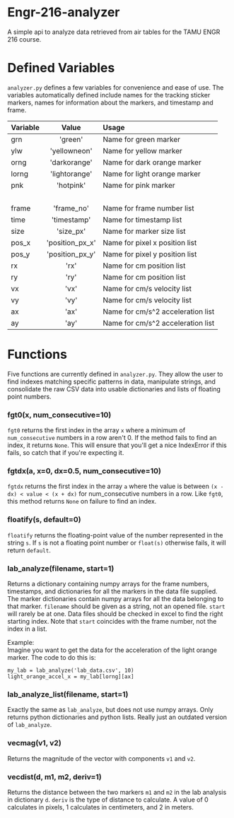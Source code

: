 # Engr-216-analyzer
A simple api to analyze data retrieved from air tables for the TAMU ENGR 216 course. 

# Defined Variables 
`analyzer.py` defines a few variables for convenience and ease of use.
The variables automatically defined include names for the tracking sticker
markers, names for information about the markers, and timestamp and frame.

| Variable | Value | Usage |
| :-- | :-: | :-- |
| grn | 'green' | Name for green marker|
| ylw | 'yellowneon' | Name for yellow marker |
| orng | 'darkorange' | Name for dark orange marker |
| lorng | 'lightorange' | Name for light orange marker |
| pnk | 'hotpink' | Name for pink marker |
| &nbsp; | &nbsp; | &nbsp; |
| frame | 'frame_no' | Name for frame number list |
| time | 'timestamp' | Name for timestamp list |
| size | 'size_px' | Name for marker size list |
| pos_x | 'position_px_x' | Name for pixel x position list |
| pos_y | 'position_px_y' | Name for pixel y position list |
| rx | 'rx' | Name for cm position list| 
| ry | 'ry' | Name for cm position list |
| vx | 'vx' | Name for cm/s velocity list |
| vy | 'vy' | Name for cm/s velocity list |
| ax | 'ax' | Name for cm/s^2 acceleration list |
| ay | 'ay' | Name for cm/s^2 acceleration list |

# Functions
Five functions are currently defined in `analyzer.py`. They allow the user
to find indexes matching specific patterns in data, manipulate strings, and
consolidate the raw CSV data into usable dictionaries and lists of floating
point numbers.

### fgt0(x, num_consecutive=10)
`fgt0` returns the first index in the array `x` where a minimum of `num_consecutive`
numbers in a row aren't 0. If the method fails to find an index, it returns 
`None`. This will ensure that you'll get a nice IndexError if this fails, so catch
that if you're expecting it. 

### fgtdx(a, x=0, dx=0.5, num_consecutive=10)
`fgtdx` returns the first index in the array `a` where the value is between 
`(x - dx) < value < (x + dx)` for num_consecutive numbers in a row. Like `fgt0`,
this method returns `None` on failure to find an index. 

### floatify(s, default=0)
`floatify` returns the floating-point value of the number represented in the
string `s`. If `s` is not a floating point number or `float(s)` otherwise fails, 
it will return `default`.

### lab_analyze(filename, start=1)
Returns a dictionary containing numpy arrays for the frame numbers, timestamps,
and dictionaries for all the markers in the data file supplied. The marker 
dictionaries contain numpy arrays for all the data belonging to that marker.
`filename` should be given as a string, not an opened file. `start` will rarely 
be at one. Data files should be checked in excel to find the right starting index.
Note that `start` coincides with the frame number, not the index in a list. 

Example: </br>
Imagine you want to get the data for the acceleration of the light orange
marker. The code to do this is:
````
my_lab = lab_analyze('lab_data.csv', 10)
light_orange_accel_x = my_lab[lorng][ax]
````

### lab_analyze_list(filename, start=1)
Exactly the same as `lab_analyze`, but does not use numpy arrays. Only returns
python dictionaries and python lists. Really just an outdated version of 
`lab_analyze`. 

### vecmag(v1, v2)
Returns the magnitude of the vector with components `v1` and `v2`.

### vecdist(d, m1, m2, deriv=1)
Returns the distance between the two markers `m1` and `m2` in the lab analysis
in dictionary `d`. `deriv` is the type of distance to calculate. A value of 0
calculates in pixels, 1 calculates in centimeters, and 2 in meters. 